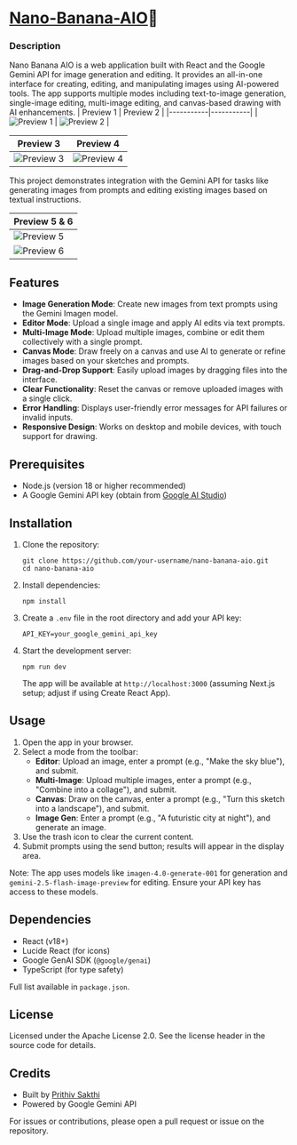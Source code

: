 # **[Nano-Banana-AIO](https://nano-banana-aio-886892687963.us-west1.run.app)🍌**
### Description

Nano Banana AIO is a web application built with React and the Google Gemini API for image generation and editing. It provides an all-in-one interface for creating, editing, and manipulating images using AI-powered tools. The app supports multiple modes including text-to-image generation, single-image editing, multi-image editing, and canvas-based drawing with AI enhancements.
| Preview 1 | Preview 2 |
|-----------|-----------|
| ![Preview 1](https://cdn-uploads.huggingface.co/production/uploads/65bb837dbfb878f46c77de4c/HPWorlMZ54aAbYX5ZO42L.png) | ![Preview 2](https://cdn-uploads.huggingface.co/production/uploads/65bb837dbfb878f46c77de4c/9iJW5s27TsaFfUiantqNB.png) |

| Preview 3 | Preview 4 |
|-----------|-----------|
| ![Preview 3](https://cdn-uploads.huggingface.co/production/uploads/65bb837dbfb878f46c77de4c/3zvCL16T-U5_wHdxj7-iZ.png) | ![Preview 4](https://cdn-uploads.huggingface.co/production/uploads/65bb837dbfb878f46c77de4c/6ochDpdS_Uu28oAzOdYwB.png) |

This project demonstrates integration with the Gemini API for tasks like generating images from prompts and editing existing images based on textual instructions.

| Preview 5 & 6 |
|---------|
| ![Preview 5](https://cdn-uploads.huggingface.co/production/uploads/65bb837dbfb878f46c77de4c/82vg_RO_epUdBNh66MlYi.png) |
| ![Preview 6](https://cdn-uploads.huggingface.co/production/uploads/65bb837dbfb878f46c77de4c/NNpNOVZzh2juU8Hqql8NJ.png) |

## Features

- **Image Generation Mode**: Create new images from text prompts using the Gemini Imagen model.
- **Editor Mode**: Upload a single image and apply AI edits via text prompts.
- **Multi-Image Mode**: Upload multiple images, combine or edit them collectively with a single prompt.
- **Canvas Mode**: Draw freely on a canvas and use AI to generate or refine images based on your sketches and prompts.
- **Drag-and-Drop Support**: Easily upload images by dragging files into the interface.
- **Clear Functionality**: Reset the canvas or remove uploaded images with a single click.
- **Error Handling**: Displays user-friendly error messages for API failures or invalid inputs.
- **Responsive Design**: Works on desktop and mobile devices, with touch support for drawing.

## Prerequisites

- Node.js (version 18 or higher recommended)
- A Google Gemini API key (obtain from [Google AI Studio](https://aistudio.google.com/app/apikey))

## Installation

1. Clone the repository:
   ```
   git clone https://github.com/your-username/nano-banana-aio.git
   cd nano-banana-aio
   ```

2. Install dependencies:
   ```
   npm install
   ```

3. Create a `.env` file in the root directory and add your API key:
   ```
   API_KEY=your_google_gemini_api_key
   ```

4. Start the development server:
   ```
   npm run dev
   ```

   The app will be available at `http://localhost:3000` (assuming Next.js setup; adjust if using Create React App).

## Usage

1. Open the app in your browser.
2. Select a mode from the toolbar:
   - **Editor**: Upload an image, enter a prompt (e.g., "Make the sky blue"), and submit.
   - **Multi-Image**: Upload multiple images, enter a prompt (e.g., "Combine into a collage"), and submit.
   - **Canvas**: Draw on the canvas, enter a prompt (e.g., "Turn this sketch into a landscape"), and submit.
   - **Image Gen**: Enter a prompt (e.g., "A futuristic city at night"), and generate an image.
3. Use the trash icon to clear the current content.
4. Submit prompts using the send button; results will appear in the display area.

Note: The app uses models like `imagen-4.0-generate-001` for generation and `gemini-2.5-flash-image-preview` for editing. Ensure your API key has access to these models.

## Dependencies

- React (v18+)
- Lucide React (for icons)
- Google GenAI SDK (`@google/genai`)
- TypeScript (for type safety)

Full list available in `package.json`.

## License

Licensed under the Apache License 2.0. See the license header in the source code for details.

## Credits

- Built by [Prithiv Sakthi](https://www.linkedin.com/in/prithiv-sakthi/)
- Powered by Google Gemini API

For issues or contributions, please open a pull request or issue on the repository.
